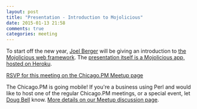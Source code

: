```yaml
---
layout: post
title: "Presentation - Introduction to Mojolicious"
date: 2015-01-13 21:58
comments: true
categories: meeting
---
```


To start off the new year, [Joel Berger]() will be giving an introduction to [the Mojolicious web framework](http://mojolicio.us). The [presentation itself is a Mojolicious app, hosted on Heroku](http://mojolicious-introduction.herokuapp.com).

[RSVP for this meeting on the Chicago.PM Meetup page](http://www.meetup.com/ChicagoPM/events/219629915/)

The Chicago.PM is going mobile! If you're a business using Perl and would like to host one of the regular Chicago.PM meetings, or a special event, let [Doug Bell](mailto:madcityzen@gmail.com) know. [More details on our Meetup discussion page](http://www.meetup.com/ChicagoPM/messages/boards/thread/48618307).

